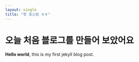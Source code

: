 ```yaml
---
layout: single
title: "첫 포스팅 ㅎㅎ"
---
```


# 오늘 처음 블로그를 만들어 보았어요

**Hello world**, this is my first jekyll blog post.
